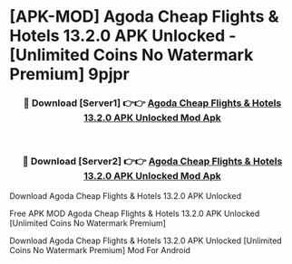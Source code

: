# [APK-MOD] Agoda  Cheap Flights & Hotels 13.2.0 APK Unlocked - [Unlimited Coins No Watermark Premium] 9pjpr



<div align="center">
<h3>🔴 Download [Server1] 👉👉 <a href="https://momento.my/?title=Agoda__Cheap_Flights_&_Hotels_13.2.0_APK_Unlocked">Agoda  Cheap Flights & Hotels 13.2.0 APK Unlocked Mod Apk</a></h3><br>

<h3>🔴 Download [Server2] 👉👉 <a href="https://momento.my/?title=Agoda__Cheap_Flights_&_Hotels_13.2.0_APK_Unlocked">Agoda  Cheap Flights & Hotels 13.2.0 APK Unlocked Mod Apk</a></h3>
</div>



Download Agoda  Cheap Flights & Hotels 13.2.0 APK Unlocked 

Free APK MOD Agoda  Cheap Flights & Hotels 13.2.0 APK Unlocked [Unlimited Coins No Watermark Premium]

Download Agoda  Cheap Flights & Hotels 13.2.0 APK Unlocked [Unlimited Coins No Watermark Premium] Mod For Android
